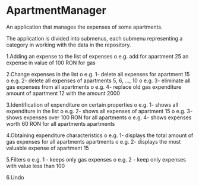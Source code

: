 # ApartmentManager
An application that manages the expenses of some apartments.

The application is divided into submenus, each submenu representing a category in working with the data in the repository.

1.Adding an expense to the list of expenses
o e.g. add for apartment 25 an expense in value
of 100 RON for gas

2.Change expenses in the list
o e.g. 1- delete all expenses for apartment 15
o e.g. 2- delete all expenses of apartments 5, 6, ..., 10
o e.g. 3- eliminate all gas expenses from all
apartments
o e.g. 4- replace old gas expenditure amount
of apartment 12 with the amount 2000

3.Identification of expenditure on certain properties
o e.g. 1- shows all expenditure in the list
o e.g. 2- shows all expenses of apartment 15
o e.g. 3- shows expenses over 100 RON
for all apartments
o e.g. 4- shows expenses worth 60 RON for all apartments
apartments

4.Obtaining expenditure characteristics
o e.g. 1- displays the total amount of gas expenses for all apartments
apartments
o e.g. 2- displays the most valuable expense of apartment 15

5.Filters
o e.g. 1 - keeps only gas expenses
o e.g. 2 - keep only expenses with value less than 100

6.Undo
